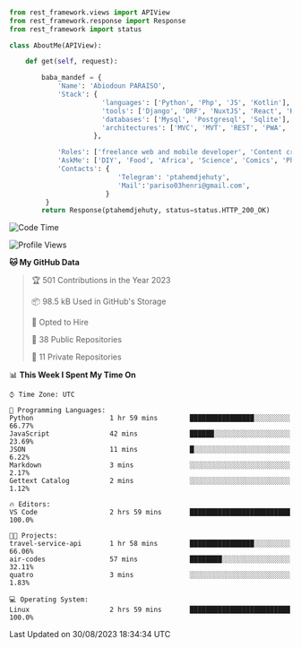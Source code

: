 ###
```python
from rest_framework.views import APIView
from rest_framework.response import Response
from rest_framework import status

class AboutMe(APIView):

    def get(self, request):

        baba_mandef = {
            'Name': 'Abiodoun PARAISO',
            'Stack': {
                       'languages': ['Python', 'Php', 'JS', 'Kotlin'],
                       'tools': ['Django', 'DRF', 'NuxtJS', 'React', 'Kotlin', 'Electron'],
                       'databases': ['Mysql', 'Postgresql', 'Sqlite'],
                       'architectures': ['MVC', 'MVT', 'REST', 'PWA', 'SPA', 'MicroServices']
                     },

            'Roles': ['freelance web and mobile developer', 'Content creator', 'Teacher', 'Mentor'],
            'AskMe': ['DIY', 'Food', 'Africa', 'Science', 'Comics', 'Photography', 'Tech', 'Programming'],
            'Contacts': {
                           'Telegram': 'ptahemdjehuty',
                           'Mail':'pariso03henri@gmail.com',
                        }
         }
        return Response(ptahemdjehuty, status=status.HTTP_200_OK)

```                    

<!--START_SECTION:waka-->
![Code Time](http://img.shields.io/badge/Code%20Time-751%20hrs%2039%20mins-blue)

![Profile Views](http://img.shields.io/badge/Profile%20Views-0-blue)

**🐱 My GitHub Data** 

> 🏆 501 Contributions in the Year 2023
 > 
> 📦 98.5 kB Used in GitHub's Storage 
 > 
> 💼 Opted to Hire
 > 
> 📜 38 Public Repositories 
 > 
> 🔑 11 Private Repositories  
 > 
📊 **This Week I Spent My Time On** 

```text
⌚︎ Time Zone: UTC

💬 Programming Languages: 
Python                   1 hr 59 mins        ████████████████░░░░░░░░░   66.77% 
JavaScript               42 mins             ██████░░░░░░░░░░░░░░░░░░░   23.69% 
JSON                     11 mins             █░░░░░░░░░░░░░░░░░░░░░░░░   6.22% 
Markdown                 3 mins              ░░░░░░░░░░░░░░░░░░░░░░░░░   2.17% 
Gettext Catalog          2 mins              ░░░░░░░░░░░░░░░░░░░░░░░░░   1.12%

🔥 Editors: 
VS Code                  2 hrs 59 mins       █████████████████████████   100.0%

🐱‍💻 Projects: 
travel-service-api       1 hr 58 mins        ████████████████░░░░░░░░░   66.06% 
air-codes                57 mins             ████████░░░░░░░░░░░░░░░░░   32.11% 
quatro                   3 mins              ░░░░░░░░░░░░░░░░░░░░░░░░░   1.83%

💻 Operating System: 
Linux                    2 hrs 59 mins       █████████████████████████   100.0%

```


 Last Updated on 30/08/2023 18:34:34 UTC
<!--END_SECTION:waka-->
